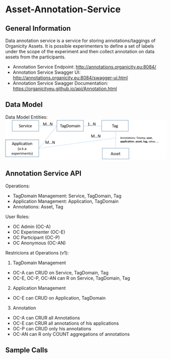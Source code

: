 # Asset-Annotation-Service

## General Information
Data annotation service is a service for storing annotations/taggings of
Organicity Assets. It is possible experimenters to define a set of 
labels under the scope of the experiment and then collect annotation 
on data assets from the participants. 
 
- Annotation Service Endpoint: http://annotations.organicity.eu:8084/ 
- Annotation Service Swagger UI: http://annotations.organicity.eu:8084/swagger-ui.html 
- Annotation Service Swagger Documentation: https://organicityeu.github.io/api/Annotation.html 
 
## Data Model

Data Model Entities: 
![alt text](annotation_model.png "Logo Title Text 1")


## Annotation Service API

Operations:
- TagDomain Management: Service, TagDomain, Tag
- Application Management: Application, TagDomain 
- Annotations: Asset, Tag 


User Roles:
- OC Admin (OC-A)
- OC Experimenter (OC-E)
- OC Participant (OC-P)
- OC Anonymous (OC-AN)

Restricions at Operations (v1):
1. TagDomain Management
+ OC-A can CRUD on Service, TagDomain, Tag
+ OC-E, OC-P, OC-AN can R on Service, TagDomain, Tag
2. Application Management
+ OC-E can CRUD on Application, TagDomain
3. Annotation
+ OC-A can CRUR all Annotations 
+ OC-E can CRUR all annotations of his applications
+ OC-P can CRUD only his annotations
+ OC-AN can R only COUNT aggregations of annotations


## Sample Calls
